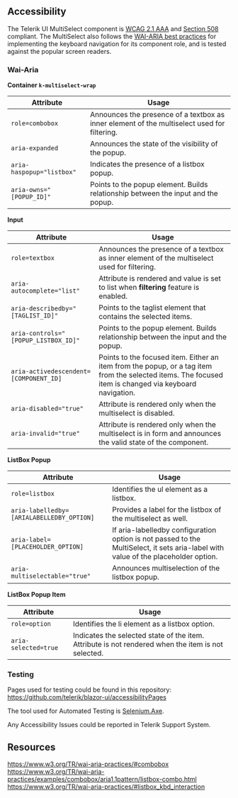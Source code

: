 ## Accessibility

The Telerik UI MultiSelect component is [WCAG 2.1 AAA](https://www.w3.org/TR/WCAG21/) and [Section 508](http://www.section508.gov/) compliant. The MultiSelect also follows the [WAI-ARIA best practices](https://www.w3.org/TR/wai-aria-practices/) for implementing the keyboard navigation for its component role, and is tested against the popular screen readers.

### Wai-Aria

**Container `k-multiselect-wrap`**

| Attribute|Usage|
|---------------------|---------------------|
|`role=combobox`|Announces the presence of a textbox as inner element of the multiselect used for filtering. |
|`aria-expanded`| Announces the state of the visibility of the popup. |
|`aria-haspopup="listbox"`| Indicates the presence of a listbox popup. |
|`aria-owns="[POPUP_ID]"`| Points to the popup element. Builds relationship between the input and the popup.  |

**Input**

| Attribute|Usage|
|---------------------|---------------------|
|`role=textbox`|Announces the presence of a textbox as inner element of the multiselect used for filtering. |
|`aria-autocomplete="list"`| Attribute is rendered and value is set to list when **filtering** feature is enabled. |
|`aria-describedby="[TAGLIST_ID]"`| Points to the taglist element that contains the selected items.  |
|`aria-controls="[POPUP_LISTBOX_ID]"`| Points to the popup element. Builds relationship between the input and the popup.  |
|`aria-activedescendent=[COMPONENT_ID]`| Points to the focused item. Either an item from the popup, or a tag item from the selected items. The focused item is changed via keyboard navigation. |
|`aria-disabled="true"`|Attribute is rendered only when the multiselect is disabled.|
|`aria-invalid="true"`|Attribute is rendered only when the multiselect is in form and announces the valid state of the component.|

**ListBox Popup**

| Attribute|Usage|
|---------------------|---------------------|
|`role=listbox`|Identifies the ul element as a listbox. |
|`aria-labelledby=[ARIALABELLEDBY_OPTION]`| Provides a label for the listbox of the multiselect as well. |
|`aria-label=[PLACEHOLDER_OPTION]`|If aria-labelledby configuration option is not passed to the MultiSelect, it sets aria-label with value of the placeholder option. |
|`aria-multiselectable="true"`| Announces multiselection of the listbox popup.  |

**ListBox Popup Item**

| Attribute|Usage|
|---------------------|---------------------|
|`role=option`|Identifies the li element as a listbox option. |
|`aria-selected=true`| Indicates the selected state of the item. Attribute is not rendered when the item is not selected. |

### Testing

Pages used for testing could be found in this repository: https://github.com/telerik/blazor-ui/accessibilityPages

The tool used for Automated Testing is [Selenium.Axe](https://www.nuget.org/packages/Selenium.Axe/).

Any Accessibility Issues could be reported in Telerik Support System.

## Resources

https://www.w3.org/TR/wai-aria-practices/#combobox
https://www.w3.org/TR/wai-aria-practices/examples/combobox/aria1.1pattern/listbox-combo.html
https://www.w3.org/TR/wai-aria-practices/#listbox_kbd_interaction